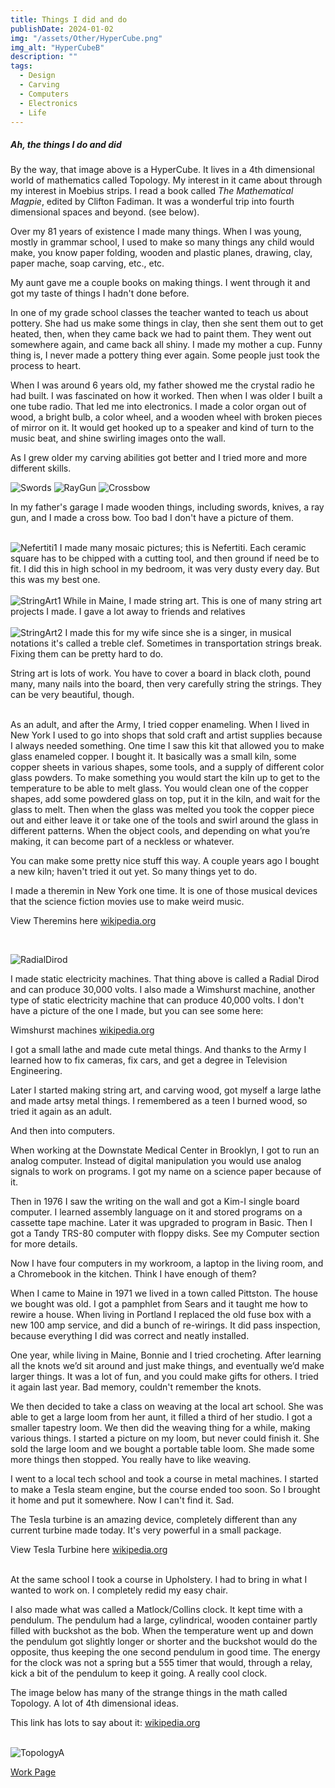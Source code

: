 ```yaml
---
title: Things I did and do
publishDate: 2024-01-02
img: "/assets/Other/HyperCube.png"
img_alt: "HyperCubeB" 
description: ""
tags:
  - Design
  - Carving
  - Computers
  - Electronics
  - Life
---
```


<!-- <img src="/assets/HyperCube.png" alt="HyperCube" width="300" height="325" style="float:left; margin:15px"> -->

<!-- ![HyperCubeB](/assets/Other/HyperCubeB.png) -->

 <H5>Ah, the things I do and did</H5>

By the way, that image above is a HyperCube. It lives in a 4th dimensional world of mathematics called Topology.
My interest in it came about through my interest in Moebius strips. I read a book called _The Mathematical Magpie_, edited by Clifton Fadiman. It was a wonderful trip into fourth dimensional spaces and beyond. (see below).

Over my 81 years of existence I made many things.
When I was young, mostly in grammar school, I used to make so many things any child would make, you know paper folding, wooden and plastic planes, drawing, clay, paper mache, soap carving, etc., etc.

My aunt gave me a couple books on making things. I went through it and got my taste of things I hadn't done before.

In one of my grade school classes the teacher wanted to teach us about pottery. She had us make some things in clay, then she sent them out to get heated, then, when they came back we had to paint them. They went out somewhere again, and came back all shiny. I made my mother a cup. Funny thing is, I never made a pottery thing ever again. Some people just took the process to heart.

When I was around 6 years old, my father showed me the crystal radio he had built. I was fascinated on how it worked. Then when I was older I built a one tube radio. That led me into electronics. I made a color organ out of wood, a bright bulb, a color wheel, and a wooden wheel with broken pieces of mirror on it. It would get hooked up to a speaker and kind of turn to the music beat, and shine swirling images onto the wall.

As I grew older my carving abilities got better and I tried more and more different skills.

![Swords](/assets/Carving/Swords.JPG)
![RayGun](/assets/Carving/RayGun.JPG)
![Crossbow](/assets/Carving/Crossbow.JPG)

In my father's garage I made wooden things, including swords, knives, a ray gun, and I made a cross bow. Too bad I don't have a picture of them.<br><br>

![Nefertiti1](/assets/Other/Nefertiti1.JPG)
I made many mosaic pictures; this is Nefertiti. Each ceramic square has to be chipped with a cutting tool, and then ground if need be to fit. I did this in high school in my bedroom, it was very dusty every day. But this was my best one.<br><br>
![StringArt1](/assets/Other/StringArt1.JPG)
While in Maine, I made string art. This is one of many string art projects I made. I gave a lot away to friends and relatives<br><br>
![StringArt2](/assets/Other/StringArt2.JPG)
I made this for my wife since she is a singer, in musical notations it's called a treble clef. Sometimes in transportation strings break. Fixing them can be pretty hard to do.

String art is lots of work. You have to cover a board in black cloth, pound many, many nails into the board, then very carefully string the strings. They can be very beautiful, though.<br><br>

As an adult, and after the Army, I tried copper enameling. When I lived in New York I used to go into shops that sold craft and artist supplies because I always needed something. One time I saw this kit that allowed you to make glass enameled copper. I bought it. It basically was a small kiln, some copper sheets in various shapes, some tools, and a supply of different color glass powders.
To make something you would start the kiln up to get to the temperature to be able to melt glass. You would clean one of the copper shapes, add some powdered glass on top, put it in the kiln, and wait for the glass to melt. Then when the glass was melted you took the copper piece out and either leave it or take one of the tools and swirl around the glass in different patterns. When the object cools, and depending on what you’re making, it can become part of a neckless or whatever.

You can make some pretty nice stuff this way. A couple years ago I bought a new kiln; haven't tried it out yet. So many things yet to do.<br>

I made a theremin in New York one time. It is one of those musical devices that the science fiction movies use to make weird music.
<p>View Theremins here <a href="https://en.wikipedia.org/wiki/Theremin" target="_blank">wikipedia.org</a><p>
<br>

![RadialDirod](/assets/Electronics/RadialDirod.jpg)

I made static electricity machines. That thing above is called a Radial Dirod and can produce 30,000 volts. I also made a Wimshurst machine, another type of static electricity machine that can produce 40,000 volts. I don't have a picture of the one I made, but you can see some here:
<p>Wimshurst machines <a href="https://en.wikipedia.org/wiki/Wimshurst_machine" target="_blank">wikipedia.org</a><p>

I got a small lathe and made cute metal things. And thanks to the Army I learned how to fix cameras, fix cars, and get a degree in Television Engineering.

Later I started making string art, and carving wood, got myself a large lathe and made artsy metal things. I remembered as a teen I burned wood, so tried it again as an adult.

And then into computers.

When working at the Downstate Medical Center in Brooklyn, I got to run an analog computer. Instead of digital manipulation you would use analog signals to work on programs. I got my name on a science paper because of it.

Then in 1976 I saw the writing on the wall and got a Kim-I single board computer. I learned assembly language on it and stored programs on a cassette tape machine. Later it was upgraded to program in Basic. Then I got a Tandy TRS-80 computer with floppy disks. See my Computer section for more details.

Now I have four computers in my workroom, a laptop in the living room, and a Chromebook in the kitchen. Think I have enough of them?<br>

When I came to Maine in 1971 we lived in a town called Pittston. The house we bought was old. I got a pamphlet from Sears and it taught me how to rewire a house. When living in Portland I replaced the old fuse box with a new 100 amp service, and did a bunch of re-wirings. It did pass inspection, because everything I did was correct and neatly installed.

One year, while living in Maine, Bonnie and I tried crocheting.  After learning all the knots we’d sit around and just make things, and eventually we’d make larger things. It was a lot of fun, and you could make gifts for others. I tried it again last year. Bad memory, couldn't remember the knots.

We then decided to take a class on weaving at the local art school. She was able to get a large loom from her aunt, it filled a third of her studio. I got a smaller tapestry loom. We then did the weaving thing for a while, making various things. I started a picture on my loom, but never could finish it. She sold the large loom and we bought a portable table loom. She made some more things then stopped. You really have to like weaving.<br>

I went to a local tech school and took a course in metal machines. I started to make a Tesla steam engine, but the course ended too soon. So I brought it home and put it somewhere. Now I can't find it. Sad.

The Tesla turbine is an amazing device, completely different than any current turbine made today. It's very powerful in a small package.

View Tesla Turbine here <a href="https://en.wikipedia.org/wiki/Tesla_turbine" target="_blank">wikipedia.org</a><br><br>


At the same school I took a course in Upholstery. I had to bring in what I wanted to work on. I completely redid my easy chair.

I also made what was called a Matlock/Collins clock. It kept time with a pendulum. The pendulum had a large, cylindrical, wooden container partly filled with buckshot as the bob. When the temperature went up and down the pendulum got slightly longer or shorter and the buckshot would do the opposite, thus keeping the one second pendulum in good time. The energy for the clock was not a spring but a 555 timer that would, through a relay, kick a bit of the pendulum to keep it going. A really cool clock.

The image below has many of the strange things in the math called Topology. A lot of 4th dimensional ideas.

This link has lots to say about it:
<a href="https://en.wikipedia.org/wiki/Topology" target="_blank">wikipedia.org</a><br><br>

![TopologyA](/assets/Other/Topology.png)

<a href="/work/">Work Page</a>
